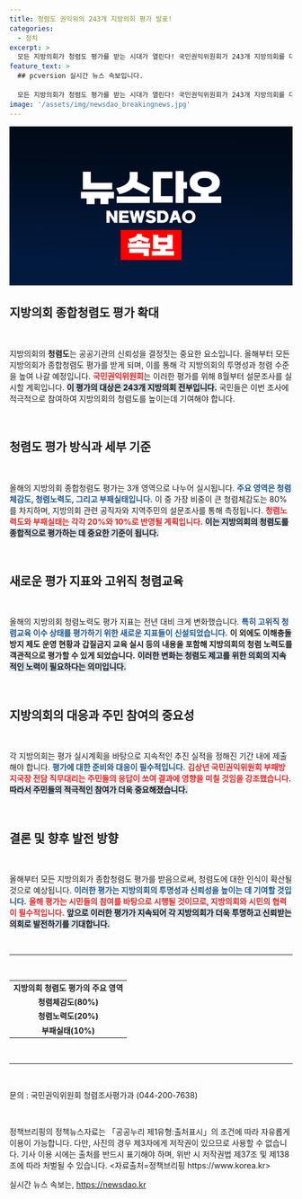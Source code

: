 ```yaml
---
title: 청렴도 권익위의 243개 지방의회 평가 발표!
categories:
  - 정치
excerpt: >
  모든 지방의회가 청렴도 평가를 받는 시대가 열린다! 국민권익위원회가 243개 지방의회를 대상으로 실시하는 종합청렴도 평가, 주민들의 목소리가 직접 반영된다. 과연 이 변화가 청렴한 지방의회를 만드는 시작이 될까? 자세히 알아보자!
feature_text: >
  ## pcversion 실시간 뉴스 속보입니다.

  모든 지방의회가 청렴도 평가를 받는 시대가 열린다! 국민권익위원회가 243개 지방의회를 대상으로 실시하는 종합청렴도 평가, 주민들의 목소리가 직접 반영된다. 과연 이 변화가 청렴한 지방의회를 만드는 시작이 될까? 자세히 알아보자!
image: '/assets/img/newsdao_breakingnews.jpg'
---
```


<p><img src="/assets/img/newsdao_breakingnews.jpg" alt="pcversion 속보" /></p>

<h2 data-ke-size="size26">지방의회 종합청렴도 평가 확대</h2>

<p data-ke-size="size16">&nbsp;</p>

<p>지방의회의 <b>청렴도</b>는 공공기관의 신뢰성을 결정짓는 중요한 요소입니다. 올해부터 모든 지방의회가 종합청렴도 평가를 받게 되며, 이를 통해 각 지방의회의 투명성과 청렴 수준을 높여 나갈 예정입니다. <b><span style="color: #ee2323;">국민권익위원회</span></b>는 이러한 평가를 위해 8월부터 설문조사를 실시할 계획입니다. <b><span style="background-color: #21538527;">이 평가의 대상은 243개 지방의회 전부입니다.</span></b> 국민들은 이번 조사에 적극적으로 참여하여 지방의회의 청렴도를 높이는데 기여해야 합니다.</p>

<p data-ke-size="size16">&nbsp;</p>

<h2 data-ke-size="size26">청렴도 평가 방식과 세부 기준</h2>

<p data-ke-size="size16">&nbsp;</p>

<p>올해의 지방의회 종합청렴도 평가는 3개 영역으로 나누어 실시됩니다. <b><span style="color: #1a5490;">주요 영역은 청렴체감도, 청렴노력도, 그리고 부패실태입니다.</span></b> 이 중 가장 비중이 큰 청렴체감도는 80%를 차지하며, 지방의회 관련 공직자와 지역주민의 설문조사를 통해 측정됩니다. <b><span style="color: #ee2323;">청렴노력도와 부패실태는 각각 20%와 10%로 반영될 계획입니다.</span></b> <b><span style="background-color: #21538527;">이는 지방의회의 청렴도를 종합적으로 평가하는 데 중요한 기준이 됩니다.</span></b></p>

<p data-ke-size="size16">&nbsp;</p>

<h2 data-ke-size="size26">새로운 평가 지표와 고위직 청렴교육</h2>

<p data-ke-size="size16">&nbsp;</p>

<p>올해의 지방의회 청렴노력도 평가 지표는 전년 대비 크게 변화했습니다. <b><span style="color: #1a5490;">특히 고위직 청렴교육 이수 상태를 평가하기 위한 새로운 지표들이 신설되었습니다.</span></b> <b><span style="ee2323;">이 외에도 이해충돌방지 제도 운영 현황과 갑질금지 교육 실시 등의 내용을 포함해 지방의회의 청렴 노력도를 객관적으로 평가할 수 있게 되었습니다.</span></b> <b><span style="background-color: #21538527;">이러한 변화는 청렴도 제고를 위한 의회의 지속적인 노력이 필요하다는 의미입니다.</span></b></p>

<p data-ke-size="size16">&nbsp;</p>

<h2 data-ke-size="size26">지방의회의 대응과 주민 참여의 중요성</h2>

<p data-ke-size="size16">&nbsp;</p>

<p>각 지방의회는 평가 실시계획을 바탕으로 지속적인 추진 실적을 정해진 기간 내에 제출해야 합니다. <b><span style="color: #1a5490;">평가에 대한 준비와 대응이 필수적입니다.</span></b> <b><span style="color: #ee2323;">김상년 국민권익위원회 부패방지국장 전담 직무대리는 주민들의 응답이 쏘여 결과에 영향을 미칠 것임을 강조했습니다.</span></b> <b><span style="background-color: #21538527;">따라서 주민들의 적극적인 참여가 더욱 중요해졌습니다.</span></b></p>

<p data-ke-size="size16">&nbsp;</p>

<h2 data-ke-size="size26">결론 및 향후 발전 방향</h2>

<p data-ke-size="size16">&nbsp;</p>

<p>올해부터 모든 지방의회가 종합청렴도 평가를 받음으로써, 청렴도에 대한 인식이 확산될 것으로 예상됩니다. <b><span style="color: #1a5490;">이러한 평가는 지방의회의 투명성과 신뢰성을 높이는 데 기여할 것입니다.</span></b> <b><span style="color: #ee2323;">올해 평가는 시민들의 참여를 바탕으로 시행될 것이므로, 지방의회와 시민의 협력이 필수적입니다.</span></b> <b><span style="background-color: #21538527;">앞으로 이러한 평가가 지속되어 각 지방의회가 더욱 투명하고 신뢰받는 의회로 발전하기를 기대합니다.</span></b></p>

<p data-ke-size="size16">&nbsp;</p>

<hr>

<p data-ke-size="size16">&nbsp;</p>

<table style="width:100%">
    <tr>
        <td style="text-align: center; height: 17px;"><b>지방의회 청렴도 평가의 주요 영역</b></td>
    </tr>
    <tr>
        <td style="text-align: center; height: 17px;"><b>청렴체감도(80%)</b></td>
    </tr>
    <tr>
        <td style="text-align: center; height: 17px;"><b>청렴노력도(20%)</b></td>
    </tr>
    <tr>
        <td style="text-align: center; height: 17px;"><b>부패실태(10%)</b></td>
    </tr>
</table>

<p data-ke-size="size16">&nbsp;</p> 

<hr>

<p data-ke-size="size16">&nbsp;</p>

<p>문의 : 국민권익위원회 청렴조사평가과 (044-200-7638)</p>

<p data-ke-size="size16">&nbsp;</p> 

<p>정책브리핑의 정책뉴스자료는 「공공누리 제1유형:출처표시」의 조건에 따라 자유롭게 이용이 가능합니다. 다만, 사진의 경우 제3자에게 저작권이 있으므로 사용할 수 없습니다. 기사 이용 시에는 출처를 반드시 표기해야 하며, 위반 시 저작권법 제37조 및 제138조에 따라 처벌될 수 있습니다. &lt;자료출처=정책브리핑 https://www.korea.kr></p>
실시간 뉴스 속보는, <a href="https://newsdao.kr" rel="dofollow">https://newsdao.kr</a>


